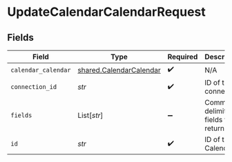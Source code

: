 # UpdateCalendarCalendarRequest


## Fields

| Field                                                              | Type                                                               | Required                                                           | Description                                                        |
| ------------------------------------------------------------------ | ------------------------------------------------------------------ | ------------------------------------------------------------------ | ------------------------------------------------------------------ |
| `calendar_calendar`                                                | [shared.CalendarCalendar](../../models/shared/calendarcalendar.md) | :heavy_check_mark:                                                 | N/A                                                                |
| `connection_id`                                                    | *str*                                                              | :heavy_check_mark:                                                 | ID of the connection                                               |
| `fields`                                                           | List[*str*]                                                        | :heavy_minus_sign:                                                 | Comma-delimited fields to return                                   |
| `id`                                                               | *str*                                                              | :heavy_check_mark:                                                 | ID of the Calendar                                                 |